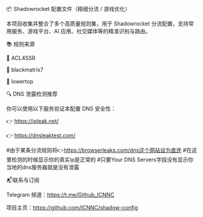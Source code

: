📦 Shadowrocket 配置文件（精细分流 / 游戏优化）

本项目收集并整合了多个高质量规则集，用于 Shadowrocket 分流配置，支持常用服务、游戏平台、AI 应用、社交媒体等的精准识别与路由。

📚 规则来源

🔗 ACL4SSR

🔗 blackmatrix7

🔗 lowertop

🔍 DNS 泄露检测推荐

你可以使用以下服务验证本配置 DNS 安全性：

👉 https://ipleak.net/

👉 https://dnsleaktest.com/

#由于某条分流规则将👉https://browserleaks.com/dns这个网站设为直连
#在这里检测的时候显示你的真实ip是正常的
#只要Your DNS Servers字段没有显示你当地的dns服务器就是没有泄露

📬联系与订阅

Telegram 频道：https://t.me/Github_ICNNC

项目主页：https://github.com/ICNNC/shadow-config

